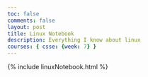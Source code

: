 ```yaml
---
toc: false
comments: false
layout: post
title: Linux Notebook
description: Everything I know about linux
courses: { csse: {week: 7} }
---
```


{% include linuxNotebook.html %}